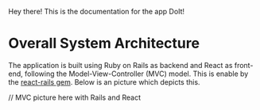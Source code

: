Hey there! This is the documentation for the app DoIt!

# Overall System Architecture
The application is built using Ruby on Rails as backend and React as front-end, following the Model-View-Controller (MVC) model. This is enable by the [react-rails gem](https://github.com/reactjs/react-rails). Below is an picture which depicts this.

// MVC picture here with Rails and React 